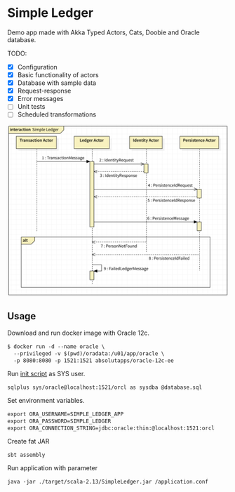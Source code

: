# Simple Ledger
Demo app made with Akka Typed Actors, Cats, Doobie and Oracle database.

TODO:
- [X] Configuration
- [X] Basic functionality of actors
- [X] Database with sample data
- [X] Request-response
- [X] Error messages
- [ ] Unit tests
- [ ] Scheduled transformations

![Sequence diagram](project/diagram.png)

## Usage
Download and run docker image with Oracle 12c.
```
$ docker run -d --name oracle \
  --privileged -v $(pwd)/oradata:/u01/app/oracle \
  -p 8080:8080 -p 1521:1521 absolutapps/oracle-12c-ee 
```
Run [init script](init/database.sql) as SYS user.
```
sqlplus sys/oracle@localhost:1521/orcl as sysdba @database.sql
```

Set environment variables.
```
export ORA_USERNAME=SIMPLE_LEDGER_APP
export ORA_PASSWORD=SIMPLE_LEDGER
export ORA_CONNECTION_STRING=jdbc:oracle:thin:@localhost:1521:orcl
```

Create fat JAR
```
sbt assembly
```

Run application with parameter
```
java -jar ./target/scala-2.13/SimpleLedger.jar /application.conf
```